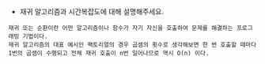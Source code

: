 - 재귀 알고리즘과 시간복잡도에 대해 설명해주세요.
```
재귀 또는 순환이란 어떤 알고리즘이나 함수가 자기 자신을 호출하여 문제를 해결하는 프로그래밍 기법이다.
재귀 알고리즘의 대표 예시인 팩토리얼의 경우 곱셈의 횟수로 생각해보면 한 번 호출할 때마다 1번의 곱셈이 수행되고 전체 재귀 호출이 n번 일어나므로 역시 O(n) 이다.
```